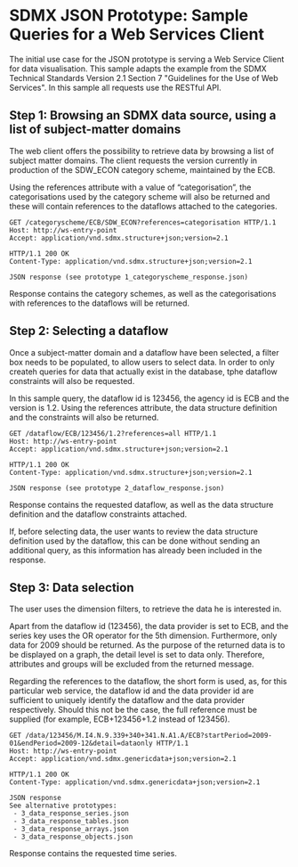 SDMX JSON Prototype: Sample Queries for a Web Services Client
============================================================

The initial use case for the JSON prototype is serving a Web Service Client for
data visualisation. This sample adapts the example from the SDMX Technical
Standards Version 2.1 Section 7 "Guidelines for the Use of Web Services". In
this sample all requests use the RESTful API.


Step 1: Browsing an SDMX data source, using a list of subject-matter domains
----------------------------------------------------------------------------

The web client offers the possibility to retrieve data by browsing a list of
subject matter domains. The client requests the version currently in production
of the SDW_ECON category scheme, maintained by the ECB.

Using the references attribute with a value of “categorisation”, the
categorisations used by the category scheme will also be returned and these will
contain references to the dataflows attached to the categories.

    GET /categoryscheme/ECB/SDW_ECON?references=categorisation HTTP/1.1
    Host: http://ws-entry-point
    Accept: application/vnd.sdmx.structure+json;version=2.1
    
    HTTP/1.1 200 OK
    Content-Type: application/vnd.sdmx.structure+json;version=2.1
    
    JSON response (see prototype 1_categoryscheme_response.json)

Response contains the category schemes, as well as the categorisations with
references to the dataflows will be returned.


Step 2: Selecting a dataflow
-----------------------------

Once a subject-matter domain and a dataflow have been selected, a filter box
needs to be populated, to allow users to select data. In order to only createh
queries for data that actually exist in the database, tphe dataflow constraints
will also be requested.

In this sample query, the dataflow id is 123456, the agency id is ECB and the
version is 1.2. Using the references attribute, the data structure definition
and the constraints will also be returned.

    GET /dataflow/ECB/123456/1.2?references=all HTTP/1.1
    Host: http://ws-entry-point
    Accept: application/vnd.sdmx.structure+json;version=2.1
    
    HTTP/1.1 200 OK
    Content-Type: application/vnd.sdmx.structure+json;version=2.1
    
    JSON response (see prototype 2_dataflow_response.json)

Response contains the requested dataflow, as well as the data structure
definition and the dataflow constraints attached.

If, before selecting data, the user wants to review the data structure
definition used by the dataflow, this can be done without sending an additional
query, as this information has already been included in the response.


Step 3: Data selection
-----------------------

The user uses the dimension filters, to retrieve the data he is interested in.

Apart from the dataflow id (123456), the data provider is set to ECB, and the
series key uses the OR operator for the 5th dimension. Furthermore, only data
for 2009 should be returned. As the purpose of the returned data is to be
displayed on a graph, the detail level is set to data only. Therefore,
attributes and groups will be excluded from the returned message. 

Regarding the references to the dataflow, the short form is used, as, for this
particular web service, the dataflow id and the data provider id are sufficient
to uniquely identify the dataflow and the data provider respectively. Should
this not be the case, the full reference must be supplied (for example,
ECB+123456+1.2 instead of 123456).

    GET /data/123456/M.I4.N.9.339+340+341.N.A1.A/ECB?startPeriod=2009-01&endPeriod=2009-12&detail=dataonly HTTP/1.1
    Host: http://ws-entry-point
    Accept: application/vnd.sdmx.genericdata+json;version=2.1
    
    HTTP/1.1 200 OK
    Content-Type: application/vnd.sdmx.genericdata+json;version=2.1
    
    JSON response 
    See alternative prototypes: 
     - 3_data_response_series.json
     - 3_data_response_tables.json
     - 3_data_response_arrays.json
     - 3_data_response_objects.json
    

Response contains the requested time series.


